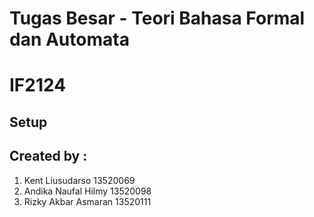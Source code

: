 # Tugas Besar - Teori Bahasa Formal dan Automata 
# IF2124

## Setup


## Created by :
1. Kent Liusudarso			13520069
2. Andika Naufal Hilmy		13520098
3. Rizky Akbar Asmaran		13520111
